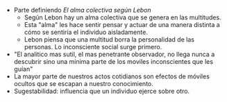 - Parte definiendo *El alma colectiva según Lebon*
	- Según Lebon hay un alma colectiva que se genera en las multitudes. 
	- Esta "alma" les hace sentir pensar y actuar de una manera distinta a cómo se sentiría  el individuo aisladamente.
	- Lebon piensa que una multitud borra la personalidad de las personas. Lo inconsciente social surge primero.
- "El analitico mas sutil, el mas penetrante observador, no llega nunca a descubrir sino una minima parte de los moviles inconscientes que les guían"
- La mayor parte de nuestros actos cotidianos son efectos de móviles ocultos que se escapan a nuestro conocimiento.
- Sugestabilidad: influencia que un individuo ejerce sobre otro.